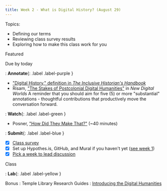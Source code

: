 ```yaml
---
title: Week 2 - What is Digital History? (August 29)
---
```


Topics:
 - Defining our terms
 - Reviewing class survey results
 - Exploring how to make this class work for you

Featured

Due by today

: **Annotate**{: .label .label-purple }
   - ["Digital History," definition in *The Inclusive Historian's Handbook*](https://inclusivehistorian.com/digital-history/)
   - Risam, ["The Stakes of Postcolonial Digital Humanities"](https://raw.githubusercontent.com/HIST5152/pdfs/main/Risam-New_Digital_Worlds_Postcolonial_Digital_Humanities-Chapter_1._The_Stakes_of_Postcolonial_Digital_Humanities.pdf?token=GHSAT0AAAAAABXLIAI6DOVTUF6YPF3SQCTAYYEFDEQ) in *New Digital Worlds*
A reminder that you should aim for five (5) or more "substantial" annotations - thoughtful contributions that productively move the conversation forward.

: **Watch**{: .label .label-green }
  - Posner, ["How Did They Make That?"](https://archive.org/details/howdidtheymakethat) (~40 minutes)

: **Submit**{: .label .label-blue } 
  - [x] [Class survey](https://forms.office.com/r/seeNvBfMir)
  - [x] Set up Hypothes.is, GitHub, and Mural if you haven't yet ([see week 1](/../week-01.md))
  - [x] [Pick a week to lead discussion](https://tuprd-my.sharepoint.com/:x:/g/personal/tug81708_temple_edu/EacAt-yDPZ9Cnn2HSiWRaYABUyCfnsv_-a2PTT--gvgWRQ?e=2gJPlT)

Class

: **Lab**{: .label .label-yellow }

Bonus
: Temple Library Research Guides
    : [Introducing the Digital Humanities](https://guides.temple.edu/digitalhumanities)

